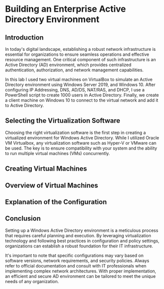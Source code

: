 # Building an Enterprise Active Directory Environment


## Introduction
In today's digital landscape, establishing a robust network infrastructure is essential for organizations to ensure seamless operations and effective resource management. One critical component of such infrastructure is an Active Directory (AD) environment, which provides centralized authentication, authorization, and network management capabilities. 

In this lab I used two virtual machines on VirtualBox to simulate an Active Directory environment using Windows Server 2019, and Windows 10. After configuring IP Addressing, DNS, AD/DS, NAT/RAS, and DHCP, I use a PowerShell script to create 1000 users in Active Directory. Finally, we create a client machine on Windows 10 to connect to the virtual network and add it to Active Directory.

## Selecting the Virtualization Software
Choosing the right virtualization software is the first step in creating a virtualized environment for Windows Active Directory. While I utilized Oracle VM Virtualbox, any virtualization software such as Hyper-V or VMware can be used. The key is to ensure compatibility with your system and the ability to run multiple virtual machines (VMs) concurrently.

## Creating Virtual Machines


## Overview of Virtual Machines


## Explanation of the Configuration


## Conclusion
Setting up a Windows Active Directory environment is a meticulous process that requires careful planning and execution. By leveraging virtualization technology and following best practices in configuration and policy settings, organizations can establish a robust foundation for their IT infrastructure.

It's important to note that specific configurations may vary based on software versions, network requirements, and security policies. Always refer to official documentation and consult with IT professionals when implementing complex network architectures. With proper implementation, an efficient and secure AD environment can be tailored to meet the unique needs of any organization.
